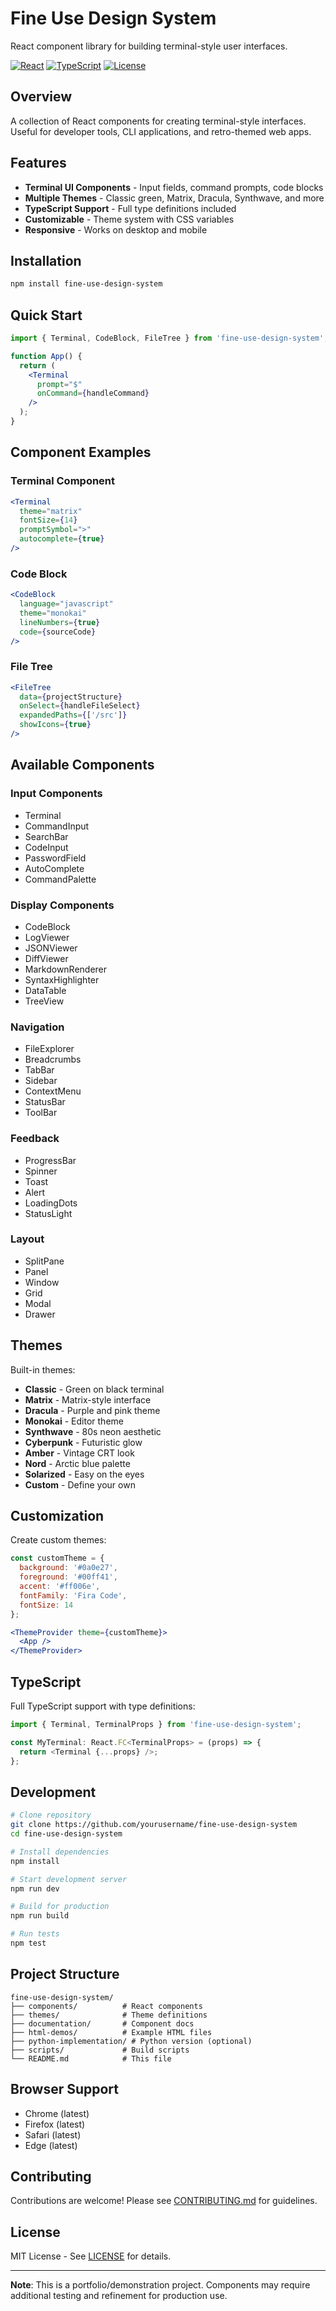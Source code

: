 # Fine Use Design System

React component library for building terminal-style user interfaces.

[![React](https://img.shields.io/badge/React-18.0+-61DAFB?style=flat-square&logo=react)](https://reactjs.org)
[![TypeScript](https://img.shields.io/badge/TypeScript-5.0+-3178C6?style=flat-square&logo=typescript)](https://www.typescriptlang.org)
[![License](https://img.shields.io/badge/License-MIT-green?style=flat-square)](LICENSE)

## Overview

A collection of React components for creating terminal-style interfaces. Useful for developer tools, CLI applications, and retro-themed web apps.

## Features

- **Terminal UI Components** - Input fields, command prompts, code blocks
- **Multiple Themes** - Classic green, Matrix, Dracula, Synthwave, and more
- **TypeScript Support** - Full type definitions included
- **Customizable** - Theme system with CSS variables
- **Responsive** - Works on desktop and mobile

## Installation

```bash
npm install fine-use-design-system
```

## Quick Start

```jsx
import { Terminal, CodeBlock, FileTree } from 'fine-use-design-system';

function App() {
  return (
    <Terminal
      prompt="$"
      onCommand={handleCommand}
    />
  );
}
```

## Component Examples

### Terminal Component

```jsx
<Terminal
  theme="matrix"
  fontSize={14}
  promptSymbol=">"
  autocomplete={true}
/>
```

### Code Block

```jsx
<CodeBlock
  language="javascript"
  theme="monokai"
  lineNumbers={true}
  code={sourceCode}
/>
```

### File Tree

```jsx
<FileTree
  data={projectStructure}
  onSelect={handleFileSelect}
  expandedPaths={['/src']}
  showIcons={true}
/>
```

## Available Components

### Input Components
- Terminal
- CommandInput
- SearchBar
- CodeInput
- PasswordField
- AutoComplete
- CommandPalette

### Display Components
- CodeBlock
- LogViewer
- JSONViewer
- DiffViewer
- MarkdownRenderer
- SyntaxHighlighter
- DataTable
- TreeView

### Navigation
- FileExplorer
- Breadcrumbs
- TabBar
- Sidebar
- ContextMenu
- StatusBar
- ToolBar

### Feedback
- ProgressBar
- Spinner
- Toast
- Alert
- LoadingDots
- StatusLight

### Layout
- SplitPane
- Panel
- Window
- Grid
- Modal
- Drawer

## Themes

Built-in themes:
- **Classic** - Green on black terminal
- **Matrix** - Matrix-style interface
- **Dracula** - Purple and pink theme
- **Monokai** - Editor theme
- **Synthwave** - 80s neon aesthetic
- **Cyberpunk** - Futuristic glow
- **Amber** - Vintage CRT look
- **Nord** - Arctic blue palette
- **Solarized** - Easy on the eyes
- **Custom** - Define your own

## Customization

Create custom themes:

```jsx
const customTheme = {
  background: '#0a0e27',
  foreground: '#00ff41',
  accent: '#ff006e',
  fontFamily: 'Fira Code',
  fontSize: 14
};

<ThemeProvider theme={customTheme}>
  <App />
</ThemeProvider>
```

## TypeScript

Full TypeScript support with type definitions:

```typescript
import { Terminal, TerminalProps } from 'fine-use-design-system';

const MyTerminal: React.FC<TerminalProps> = (props) => {
  return <Terminal {...props} />;
};
```

## Development

```bash
# Clone repository
git clone https://github.com/yourusername/fine-use-design-system
cd fine-use-design-system

# Install dependencies
npm install

# Start development server
npm run dev

# Build for production
npm run build

# Run tests
npm test
```

## Project Structure

```
fine-use-design-system/
├── components/          # React components
├── themes/              # Theme definitions
├── documentation/       # Component docs
├── html-demos/          # Example HTML files
├── python-implementation/ # Python version (optional)
├── scripts/             # Build scripts
└── README.md            # This file
```

## Browser Support

- Chrome (latest)
- Firefox (latest)
- Safari (latest)
- Edge (latest)

## Contributing

Contributions are welcome! Please see [CONTRIBUTING.md](CONTRIBUTING.md) for guidelines.

## License

MIT License - See [LICENSE](LICENSE) for details.

---

**Note**: This is a portfolio/demonstration project. Components may require additional testing and refinement for production use.
